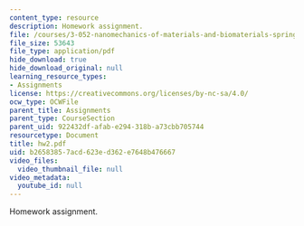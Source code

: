 ```yaml
---
content_type: resource
description: Homework assignment.
file: /courses/3-052-nanomechanics-of-materials-and-biomaterials-spring-2007/b26583857acd623ed362e7648b476667_hw2.pdf
file_size: 53643
file_type: application/pdf
hide_download: true
hide_download_original: null
learning_resource_types:
- Assignments
license: https://creativecommons.org/licenses/by-nc-sa/4.0/
ocw_type: OCWFile
parent_title: Assignments
parent_type: CourseSection
parent_uid: 922432df-afab-e294-318b-a73cbb705744
resourcetype: Document
title: hw2.pdf
uid: b2658385-7acd-623e-d362-e7648b476667
video_files:
  video_thumbnail_file: null
video_metadata:
  youtube_id: null
---
```

Homework assignment.